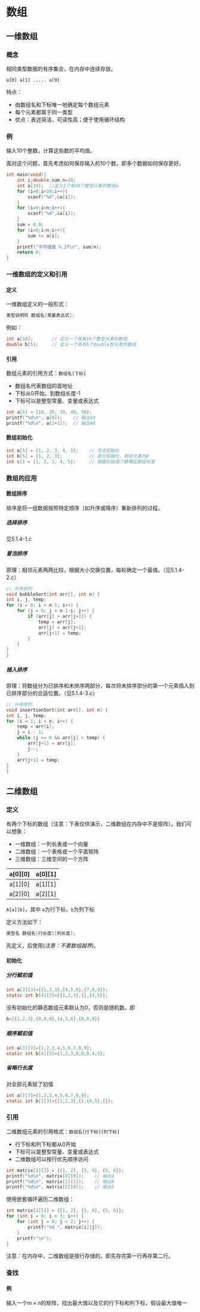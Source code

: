 # 数组

## 一维数组

### 概念

相同类型数据的有序集合，在内存中连续存放。

```
a[0] a[1] ..... a[9]
```

特点：

- 由数组名和下标唯一地确定每个数组元素
- 每个元素都属于同一类型
- 优点：表述简洁，可读性高；便于使用循环结构

### 例

输入10个整数，计算这些数的平均值。

面对这个问题，首先考虑如何保存输入的10个数，即多个数据如何保存更好。

```C
int main(void){
	int i;double,sum,n=10;
	int a[10];	//定义1个有10个整型元素的数组a
	for (i=0;i<10;i++){
		scanf("%d",&a[i]);
	}
	for (i=0;i<n;i++){
		scanf("%d",&a[i]);
	}
	sum = 0.0;
	for (i=0;i<n;i++){
		sum += a[i];
	}
	printf("平均值是 %.2f\n", sum/n);
	return 0;
}
```

### 一维数组的定义和引用

#### 定义

一维数组定义的一般形式：

```C
类型说明符 数组名[常量表达式];
```

例如：

```C
int a[10];       // 定义一个具有10个整型元素的数组
double b[5];     // 定义一个具有5个double型元素的数组
```

#### 引用

数组元素的引用方式：`数组名[下标]`

- 数组名代表数组的首地址
- 下标从0开始，到数组长度-1
- 下标可以是整型常量、变量或表达式

```C
int a[5] = {10, 20, 30, 40, 50};
printf("%d\n", a[0]);    // 输出10
printf("%d\n", a[2+1]);  // 输出40
```

#### 数组初始化

```C
int a[5] = {1, 2, 3, 4, 5};    // 完全初始化
int b[5] = {1, 2, 3};          // 部分初始化，剩余元素为0
int c[] = {1, 2, 3, 4, 5};     // 根据初始值个数确定数组长度
```

### 数组的应用

#### 数组排序

排序是将一组数据按照特定顺序（如升序或降序）重新排列的过程。

##### 选择排序

见5.1.4-1.c

##### 冒泡排序

原理：相邻元素两两比较，根据大小交换位置，每轮确定一个最值。（见5.1.4-2.c）

```C
// 升序排列
void bubbleSort(int arr[], int n) {
int i, j, temp;
for (i = 0; i < n-1; i++) {
	for (j = 0; j < n-1-i; j++) {
		if (arr[j] > arr[j+1]) {
			temp = arr[j];
			arr[j] = arr[j+1];
			arr[j+1] = temp;
		}
	}
}
}
```

##### 插入排序

原理：将数组分为已排序和未排序两部分，每次将未排序部分的第一个元素插入到已排序部分的合适位置。（见5.1.4-3.c）

```C
// 升序排列
void insertionSort(int arr[], int n) {
int i, j, temp;
for (i = 1; i < n; i++) {
	temp = arr[i];
	j = i - 1;
	while (j >= 0 && arr[j] > temp) {
		arr[j+1] = arr[j];
		j--;
	}
	arr[j+1] = temp;
}
}
```

## 二维数组

### 定义

有两个下标的数组（注意：下表仅供演示，二维数组在内存中不是矩阵）。我们可以想象：

- 一维数组：一列长表或一个向量
- 二维数组：一个表格或一个平面矩阵
- 三维数组：三维空间的一个方阵

| a[0][0] | a[0][1] |
| ------- | ------- |
| a[1][0] | a[1][1] |
| a[2][0] | a[2][1] |

`A[a][b]`，其中 `a`为行下标，`b`为列下标

定义方法如下：

```c
类型名 数组名[行长度][列长度];
```

先定义，后使用(*注意：不要数组越界)*。

#### 初始化

##### 分行赋初值

```C
int a[3][3]={{1,2,3},{4,5,6},{7,8,9}};
static int b[4][3]={{1,2,3},{},{4,5}};
```

没有初始化的静态数组元素默认为0，否则是随机数。即

```C
b={{1,2,3},{0,0,0},{4,5,0},{0,0,0}}
```

##### 顺序赋初值

```c
int a[3][3]={1,2,3,4,5,6,7,8,9};
static int b[4][3]={1,2,3,0,0,0,4,5};
```

##### 省略行长度

对全部元素赋了初值

```C
int a[][3]={1,2,3,4,5,6,7,8,9};
static int b[][3]={{1,2,3},{},{4,5},{}};
```

### 引用

二维数组元素的引用格式：`数组名[行下标][列下标]`

- 行下标和列下标都从0开始
- 下标可以是整型常量、变量或表达式
- 二维数组可以按行优先顺序访问

```C
int matrix[3][2] = {{1, 2}, {3, 4}, {5, 6}};
printf("%d\n", matrix[0][0]);    // 输出1
printf("%d\n", matrix[1][1]);    // 输出4
printf("%d\n", matrix[2][0]);    // 输出5
```

使用嵌套循环遍历二维数组：

```C
int matrix[3][2] = {{1, 2}, {3, 4}, {5, 6}};
for (int i = 0; i < 3; i++) {
	for (int j = 0; j < 2; j++) {
		printf("%d ", matrix[i][j]);
	}
	printf("\n");
}
```

注意：在内存中，二维数组是按行存储的，即先存完第一行再存第二行。

### 查找

#### 例

输入一个$m\times{n}$的矩阵，找出最大值以及它的行下标和列下标，假设最大值唯一
